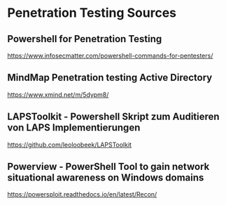 # Penetration Testing Sources

## Powershell for Penetration Testing

https://www.infosecmatter.com/powershell-commands-for-pentesters/

## MindMap Penetration testing Active Directory

https://www.xmind.net/m/5dypm8/

## LAPSToolkit - Powershell Skript zum Auditieren von LAPS Implementierungen

https://github.com/leoloobeek/LAPSToolkit

## Powerview - PowerShell Tool to gain network situational awareness on Windows domains

https://powersploit.readthedocs.io/en/latest/Recon/


